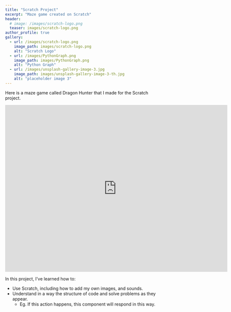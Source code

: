 ```yaml
---
title: "Scratch Project"
excerpt: "Maze game created on Scratch"
header:
  # image: /images/scratch-logo.png
  teaser: images/scratch-logo.png
author_profile: true
gallery:
  - url: /images/scratch-logo.png
    image_path: images/scratch-logo.png
    alt: "Scratch Logo"
  - url: /images/PythonGraph.png
    image_path: images/PythonGraph.png
    alt: "Python Graph"
  - url: /images/unsplash-gallery-image-3.jpg
    image_path: images/unsplash-gallery-image-3-th.jpg
    alt: "placeholder image 3"
---
```


Here is a maze game called Dragon Hunter that I made for the Scratch project.

<iframe src="https://scratch.mit.edu/projects/965674067/embed" width="720" height="540" frameborder="0" scrolling="no"></iframe>

In this project, I've learned how to:
- Use Scratch, including how to add my own images, and sounds.
- Understand in a way the structure of code and solve problems as they appear.
  - Eg. If this action happens, this component will respond in this way. 

